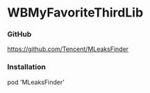 # WBMyFavoriteThirdLib

### GitHub
https://github.com/Tencent/MLeaksFinder

### Installation
pod 'MLeaksFinder'

